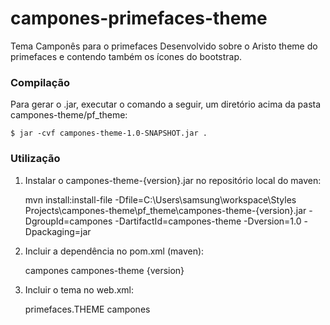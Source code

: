 # campones-primefaces-theme
Tema Camponês para o primefaces
Desenvolvido sobre o Aristo theme do primefaces e contendo também os ícones do bootstrap.


<h3>Compilação</h3>

Para gerar o .jar, executar o comando a seguir, um diretório acima da pasta campones-theme/pf_theme:

    $ jar -cvf campones-theme-1.0-SNAPSHOT.jar .

<h3>Utilização</h3>

1) Instalar o campones-theme-{version}.jar no repositório local do maven:

    mvn install:install-file -Dfile=C:\Users\samsung\workspace\Styles Projects\campones-theme\pf_theme\campones-theme-{version}.jar -DgroupId=campones -DartifactId=campones-theme -Dversion=1.0 -Dpackaging=jar


2) Incluir a dependência no pom.xml (maven):

    <dependency>                                        
     <groupId>campones</groupId>                                         
     <artifactId>campones-theme</artifactId>                                         
     <version>{version}</version>                                         
    </dependency> 

3) Incluir o tema no web.xml:

    <context-param>
        <param-name>primefaces.THEME</param-name>
        <param-value>campones</param-value>
    </context-param>
    

    
